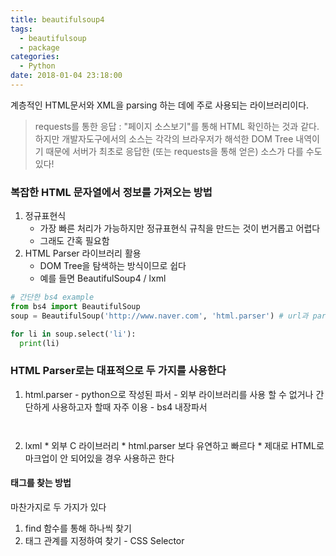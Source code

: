 ```yaml
---
title: beautifulsoup4
tags:
  - beautifulsoup
  - package
categories:
  - Python
date: 2018-01-04 23:18:00
---
```


계층적인 HTML문서와 XML을 parsing 하는 데에 주로 사용되는 라이브러리이다.

> requests를 통한 응답 : "페이지 소스보기"를 통해 HTML 확인하는 것과 같다. 하지만 개발자도구에서의 소스는 각각의 브라우저가 해석한 DOM Tree 내역이기 때문에 서버가 최초로 응답한 (또는 requests을 통해 얻은) 소스가 다를 수도 있다!

### 복잡한 HTML 문자열에서 정보를 가져오는 방법

1. 정규표현식
   * 가장 빠른 처리가 가능하지만 정규표현식 규칙을 만드는 것이 번거롭고 어렵다
   * 그래도 간혹 필요함
2. HTML Parser 라이브러리 활용
   * DOM Tree을 탐색하는 방식이므로 쉽다
   * 예를 들면 BeautifulSoup4 / lxml


~~~python
# 간단한 bs4 example
from bs4 import BeautifulSoup
soup = BeautifulSoup('http://www.naver.com', 'html.parser') # url과 parser종류 설정

for li in soup.select('li'):
  print(li)
~~~

### HTML Parser로는 대표적으로 두 가지를 사용한다

  1.  html.parser
     - python으로 작성된 파서
     - 외부 라이브러리를 사용 할 수 없거나 간단하게 사용하고자 할때 자주 이용
     - bs4 내장파서

     ​
  2. lxml
    * 외부 C 라이브러리
    * html.parser 보다 유연하고 빠르다
    * 제대로 HTML로 마크업이 안 되어있을 경우 사용하곤 한다



#### 태그를 찾는 방법

마찬가지로 두 가지가 있다

1. find 함수를 통해 하나씩 찾기
2. 태그 관계를 지정하여 찾기 - CSS Selector

